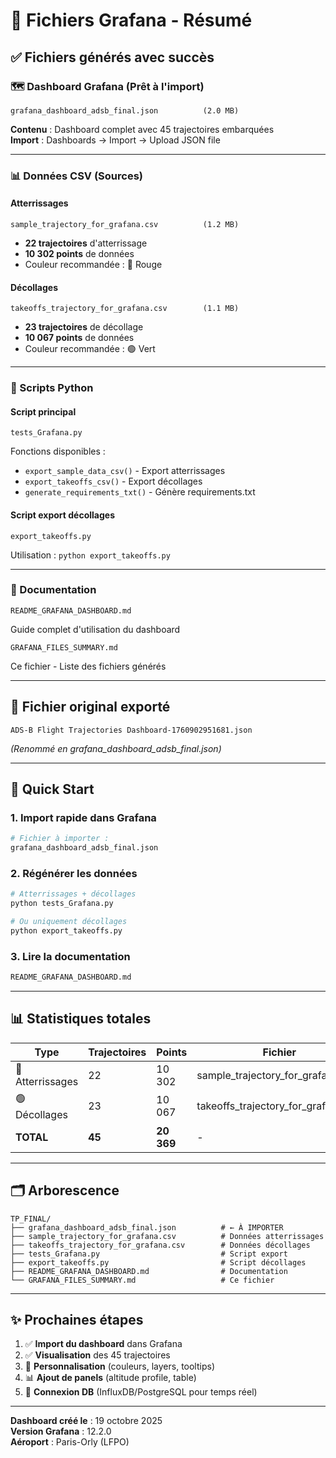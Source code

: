# 📁 Fichiers Grafana - Résumé

## ✅ Fichiers générés avec succès

### 🗺️ Dashboard Grafana (Prêt à l'import)
```
grafana_dashboard_adsb_final.json          (2.0 MB)
```
**Contenu** : Dashboard complet avec 45 trajectoires embarquées  
**Import** : Dashboards → Import → Upload JSON file  

---

### 📊 Données CSV (Sources)

#### Atterrissages
```
sample_trajectory_for_grafana.csv          (1.2 MB)
```
- **22 trajectoires** d'atterrissage
- **10 302 points** de données
- Couleur recommandée : 🔴 Rouge

#### Décollages
```
takeoffs_trajectory_for_grafana.csv        (1.1 MB)
```
- **23 trajectoires** de décollage  
- **10 067 points** de données
- Couleur recommandée : 🟢 Vert

---

### 🔧 Scripts Python

#### Script principal
```
tests_Grafana.py
```
Fonctions disponibles :
- `export_sample_data_csv()` - Export atterrissages
- `export_takeoffs_csv()` - Export décollages
- `generate_requirements_txt()` - Génère requirements.txt

#### Script export décollages
```
export_takeoffs.py
```
Utilisation : `python export_takeoffs.py`

---

### 📖 Documentation

```
README_GRAFANA_DASHBOARD.md
```
Guide complet d'utilisation du dashboard

```
GRAFANA_FILES_SUMMARY.md
```
Ce fichier - Liste des fichiers générés

---

## 🎯 Fichier original exporté

```
ADS-B Flight Trajectories Dashboard-1760902951681.json
```
*(Renommé en grafana_dashboard_adsb_final.json)*

---

## 🚀 Quick Start

### 1. Import rapide dans Grafana
```bash
# Fichier à importer :
grafana_dashboard_adsb_final.json
```

### 2. Régénérer les données
```bash
# Atterrissages + décollages
python tests_Grafana.py

# Ou uniquement décollages
python export_takeoffs.py
```

### 3. Lire la documentation
```bash
README_GRAFANA_DASHBOARD.md
```

---

## 📊 Statistiques totales

| Type | Trajectoires | Points | Fichier |
|------|--------------|--------|---------|
| 🔴 Atterrissages | 22 | 10 302 | sample_trajectory_for_grafana.csv |
| 🟢 Décollages | 23 | 10 067 | takeoffs_trajectory_for_grafana.csv |
| **TOTAL** | **45** | **20 369** | - |

---

## 🗂️ Arborescence

```
TP_FINAL/
├── grafana_dashboard_adsb_final.json          # ← À IMPORTER
├── sample_trajectory_for_grafana.csv          # Données atterrissages
├── takeoffs_trajectory_for_grafana.csv        # Données décollages
├── tests_Grafana.py                           # Script export
├── export_takeoffs.py                         # Script décollages
├── README_GRAFANA_DASHBOARD.md                # Documentation
└── GRAFANA_FILES_SUMMARY.md                   # Ce fichier
```

---

## ✨ Prochaines étapes

1. ✅ **Import du dashboard** dans Grafana
2. ✅ **Visualisation** des 45 trajectoires
3. 🎨 **Personnalisation** (couleurs, layers, tooltips)
4. 📊 **Ajout de panels** (altitude profile, table)
5. 🔗 **Connexion DB** (InfluxDB/PostgreSQL pour temps réel)

---

**Dashboard créé le** : 19 octobre 2025  
**Version Grafana** : 12.2.0  
**Aéroport** : Paris-Orly (LFPO)

